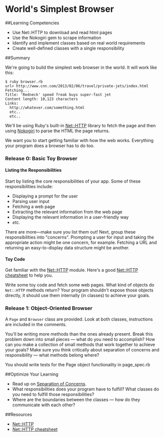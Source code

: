 # World's Simplest Browser

##Learning Competencies

- Use Net::HTTP to download and read html pages
- Use the Nokogiri gem to scrape information
- Identify and implement classes based on real world requirements
- Create well-defined classes with a single responsibility

##Summary

We're going to build the simplest web browser in the world.  It will work like this:

```text
$ ruby browser.rb
url> http://www.cnn.com/2013/02/06/travel/private-jets/index.html
Fetching...
Title: 'Redneck' speed freak buys super-fast jet
Content length: 10,123 characters
Links:
  http://whatever.com/something.html
  etc..
  etc..
```

We'll be using Ruby's built-in [Net::HTTP](http://ruby-doc.org/stdlib-1.9.3//libdoc/net/http/rdoc/Net/HTTP.html) library to fetch the page and then using [Nokogiri](http://nokogiri.org/) to parse the HTML the page returns.

We want you to start getting familiar with how the web works.  Everything your program does a browser has to do too.

### Release 0: Basic Toy Browser

#### Listing the Responsibilities

Start by listing the core responsibilities of your app.  Some of these responsibilities include:

- Displaying a prompt for the user
- Parsing user input
- Fetching a web page
- Extracting the relevant information from the web page
- Displaying the relevant information in a user-friendly way
- *etc.*

There are more&mdash;make sure you list them out!  Next, group these responsibilities into "concerns".  Prompting a user for input and taking the appropriate action might be one concern, for example.  Fetching a URL and returning an easy-to-display data structure might be another.

#### Toy Code

Get familiar with the [Net::HTTP](http://ruby-doc.org/stdlib-1.9.3//libdoc/net/http/rdoc/Net/HTTP.html) module.  Here's a good [Net::HTTP cheatsheet](http://www.rubyinside.com/nethttp-cheat-sheet-2940.html) to help you.

Write some toy code and fetch some web pages. What kind of objects do `Net::HTTP` methods return? Your program shouldn't expose those objects directly, it should use them internally (in classes) to achieve your goals.

### Release 1: Object-Oriented Browser

A `Page` and `Browser` class are provided. Look at both classes, instructions are included in the comments.

You'll be writing more methods than the ones already present. Break this problem down into small pieces — what do you need to accomplish? How can you make a collection of small methods that work together to achieve your goals? Make sure you think critically about separation of concerns and responsibility — what methods belong where?

You should write tests for the Page object functionality in page_spec.rb

##Optimize Your Learning
- Read up on [Separation of Concerns](http://en.wikipedia.org/wiki/Separation_of_concerns).
- What responsibilities does your program have to fulfill?  What classes do you need to fulfill those responsibilities?
- Where are the boundaries between the classes &mdash; how do they communicate with each other?

##Resources
- [Net::HTTP](http://ruby-doc.org/stdlib-1.9.3/libdoc/net/http/rdoc/Net/HTTP.html)
- [Net::HTTP cheatsheet](http://www.rubyinside.com/nethttp-cheat-sheet-2940.html)

